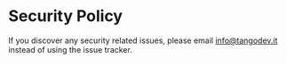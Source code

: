 # Security Policy

If you discover any security related issues, please email info@tangodev.it instead of using the issue tracker.
